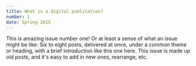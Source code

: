 ```yaml
---
title: What is a digital publication? 
number: 1
date: Spring 2015
---
```

This is amazing issue number one! Or at least a sense of what an issue might be like: Six to eight posts, delivered at once, under a common theme or heading, with a brief introduction like this one here. This issue is made up old posts, and it's easy to add in new ones, rearrange, etc.
